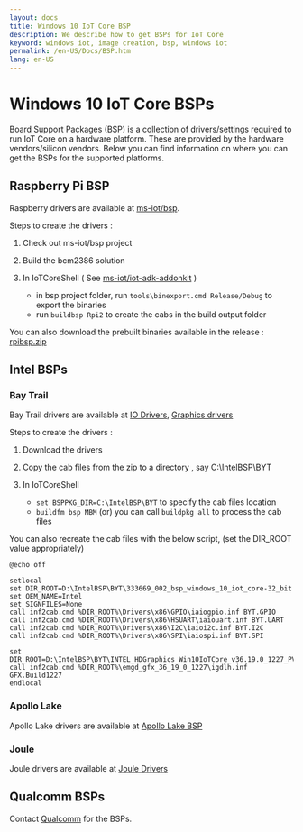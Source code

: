 ```yaml
---
layout: docs
title: Windows 10 IoT Core BSP
description: We describe how to get BSPs for IoT Core
keyword: windows iot, image creation, bsp, windows iot
permalink: /en-US/Docs/BSP.htm
lang: en-US
---
```


# Windows 10 IoT Core BSPs
Board Support Packages (BSP) is a collection of drivers/settings required to run IoT Core on a hardware platform.
These are provided by the hardware vendors/silicon vendors.
Below you can find information on where you can get the BSPs for the supported platforms.

## Raspberry Pi BSP
Raspberry drivers are available at [ms-iot/bsp](https://github.com/ms-iot/bsp).

Steps to create the drivers :

1. Check out ms-iot/bsp project
2. Build the bcm2386 solution
3. In IoTCoreShell ( See [ms-iot/iot-adk-addonkit](https://github.com/ms-iot/iot-adk-addonkit) )

    * in bsp project folder, run `tools\binexport.cmd Release/Debug` to export the binaries
    * run `buildbsp Rpi2` to create the cabs in the build output folder

You can also download the prebuilt binaries available in the release : [rpibsp.zip](https://github.com/ms-iot/iot-adk-addonkit/releases/download/RPiBSP/rpibsp.zip)

## Intel BSPs

### Bay Trail

Bay Trail drivers are available at [IO Drivers](https://downloadcenter.intel.com/download/25618), [Graphics drivers](https://downloadcenter.intel.com/download/25606)

Steps to create the drivers :

1. Download the drivers 
2. Copy the cab files from the zip to a directory , say C:\IntelBSP\BYT
3. In IoTCoreShell 

    * `set BSPPKG_DIR=C:\IntelBSP\BYT` to specify the cab files location
    * `buildfm bsp MBM` (or) you can call `buildpkg all` to process the cab files

You can also recreate the cab files with the below script, 
(set the DIR_ROOT value appropriately)


    @echo off

    setlocal
    set DIR_ROOT=D:\IntelBSP\BYT\333669_002_bsp_windows_10_iot_core-32_bit
    set OEM_NAME=Intel
    set SIGNFILES=None
    call inf2cab.cmd %DIR_ROOT%\Drivers\x86\GPIO\iaiogpio.inf BYT.GPIO
    call inf2cab.cmd %DIR_ROOT%\Drivers\x86\HSUART\iaiouart.inf BYT.UART
    call inf2cab.cmd %DIR_ROOT%\Drivers\x86\I2C\iaioi2c.inf BYT.I2C
    call inf2cab.cmd %DIR_ROOT%\Drivers\x86\SPI\iaiospi.inf BYT.SPI
    
    set DIR_ROOT=D:\IntelBSP\BYT\INTEL_HDGraphics_Win10IoTCore_v36.19.0_1227_PV
    call inf2cab.cmd %DIR_ROOT%\emgd_gfx_36_19_0_1227\igdlh.inf GFX.Build1227
    endlocal


### Apollo Lake

Apollo Lake drivers are available at [Apollo Lake BSP](http://www.intel.com/content/www/us/en/embedded/products/apollo-lake/mr2-best-known-configuration.html) 

### Joule

Joule drivers are available at [Joule Drivers](https://downloadcenter.intel.com/)

## Qualcomm BSPs

Contact [Qualcomm](mailto:pahwang@qti.qualcomm.com) for the BSPs.





